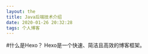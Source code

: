 ```yaml
---
layout: the
title: Java后端技术介绍
date: 2020-01-26 20:32:28
tags: 个人博客
---
```


#什么是Hexo？
Hexo是一个快速、简洁且高效的博客框架。